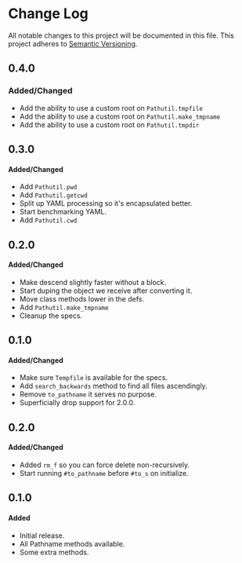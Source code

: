 # Change Log

All notable changes to this project will be documented in this file. This
project adheres to [Semantic Versioning](http://semver.org/).

## 0.4.0
### Added/Changed
- Add the ability to use a custom root on `Pathutil.tmpfile`
- Add the ability to use a custom root on `Pathutil.make_tmpname`
- Add the ability to use a custom root on `Pathutil.tmpdir`

## 0.3.0
#### Added/Changed
- Add `Pathutil.pwd`
- Add `Pathutil.getcwd`
- Split up YAML processing so it's encapsulated better.
- Start benchmarking YAML.
- Add `Pathutil.cwd`

## 0.2.0
#### Added/Changed
- Make descend slightly faster without a block.
- Start duping the object we receive after converting it.
- Move class methods lower in the defs.
- Add `Pathutil.make_tmpname`
- Cleanup the specs.

## 0.1.0
#### Added/Changed
- Make sure `Tempfile` is available for the specs.
- Add `search_backwards` method to find all files ascendingly.
- Remove `to_pathname` it serves no purpose.
- Superficially drop support for 2.0.0.

## 0.2.0
#### Added/Changed
- Added `rm_f` so you can force delete non-recursively.
- Start running `#to_pathname` before `#to_s` on initialize.

## 0.1.0
#### Added
- Initial release.
- All Pathname methods available.
- Some extra methods.
